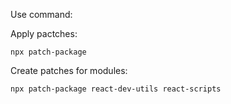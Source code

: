 Use command:

Apply pactches:

```
npx patch-package
```

Create patches for modules:

```
npx patch-package react-dev-utils react-scripts
```
